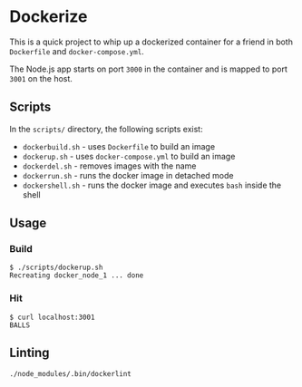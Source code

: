 # Dockerize

This is a quick project to whip up a dockerized container for a friend in both `Dockerfile` and `docker-compose.yml`.

The Node.js app starts on port `3000` in the container and is mapped to port `3001` on the host.

## Scripts

In the `scripts/` directory, the following scripts exist:

* `dockerbuild.sh` - uses `Dockerfile` to build an image
* `dockerup.sh` - uses `docker-compose.yml` to build an image
* `dockerdel.sh` - removes images with the name
* `dockerrun.sh` - runs the docker image in detached mode
* `dockershell.sh` - runs the docker image and executes `bash` inside the shell

## Usage

### Build

    $ ./scripts/dockerup.sh
    Recreating docker_node_1 ... done

### Hit

    $ curl localhost:3001
    BALLS

## Linting

    ./node_modules/.bin/dockerlint

